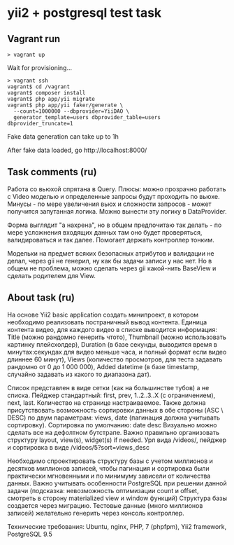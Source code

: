 # yii2 + postgresql test task
Vagrant run
-----------
```
> vagrant up
```
Wait for provisioning...
```
> vagrant ssh
vagrant$ cd /vagrant
vagrant$ composer install
vagrant$ php app/yii migrate
vagrant$ php app/yii faker/generate \
  --count=1000000 --dbprovider=YiiDAO \
  generator_template=users dbprovider_table=users dbprovider_truncate=1
```
Fake data generation can take up to 1h

After fake data loaded, go http://localhost:8000/


Task comments (ru)
------------------
Работа со вьюхой спрятана в Query. Плюсы: можно прозрачно работать с Video моделью и определенные запросы будут проходить по вьюхе.
Минусы - по мере увеличения вьюх и сложности запросов - может получится запутанная логика. Можно вынести эту логику в DataProvider.

Форма выглядит "а нахрена", но в общем предпочитаю так делать - по мере усложнения входящих данных там оно будет проверяться,
валидироваться и так далее. Помогает держать контроллер тонким.

Модельки на предмет всяких безопасных атрибутов и валидации не делал, через gii не генерил, ну как бы задачи записи у нас нет.
Но в общем не проблема, можно сделать через gii какой-нить BaseView и сделать родителем для View.



About task (ru)
---------------
На основе Yii2 basic application создать минипроект, в котором необходимо реализовать постраничный вывод контента.
Единица контента видео, для каждого видео в списке выводится информация: Title (можно рандомно генерить чтото), Thumbnail
(можно использовать картинку плейсхолдер), Duration (в базе секунды, выводится время в минутах:секундах для видео меньше часа,
и полный формат если видео длиннее 60 минут), Views (количество просмотров, для теста задавать рандомно от 0 до 1 000 000),
Added datetime (в базе timestamp, случайно задавать из какого то диапазона дат).

Список представлен в виде сетки (как на большинстве тубов) а не списка. Пейджер стандартный: first, prev, 1..2..3..Х
(с ограничением), next, last. Количество на странице настраиваемое. Также должна присутствовать возможность сортировки
данных в обе стороны (ASC \ DESC) по двум параметрам: views, date (пагинация должна учитывать сортировку). Cортировка по умолчанию: date desc
Визуально можно сделать все на дефолтном бутстрапе. Важно правильно организовать структуру layout, view(s), widget(s) if needed.
Урл вида /videos/, пейджер и сортировка в виде /videos/5?sort=views_desc

Необходимо спроектировать структуру базы с учетом миллионов и десятков миллионов записей, чтобы пагинация и сортировка были
практически мгновенными и по минимуму зависели от количества данных. Важно учитывать особенности PostgreSQL при решении
данной задачи (подсказка: невозможность оптимизации count и offset, смотреть в сторону materialized view и window функций)
Структура базы создается через миграцию. Тестовые данные (много миллионов записей) желательно генерить через консоль контроллер.

Технические требования: Ubuntu, nginx, PHP, 7 (phpfpm), Yii2 framework, PostgreSQL 9.5
